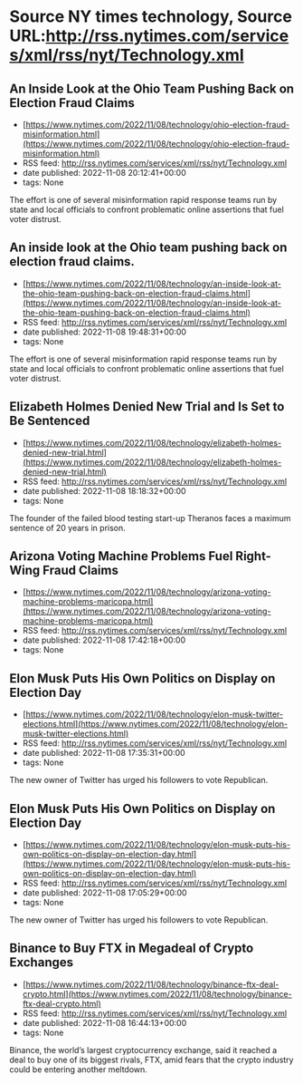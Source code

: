 # Source NY times technology, Source URL:http://rss.nytimes.com/services/xml/rss/nyt/Technology.xml

## An Inside Look at the Ohio Team Pushing Back on Election Fraud Claims
 - [https://www.nytimes.com/2022/11/08/technology/ohio-election-fraud-misinformation.html](https://www.nytimes.com/2022/11/08/technology/ohio-election-fraud-misinformation.html)
 - RSS feed: http://rss.nytimes.com/services/xml/rss/nyt/Technology.xml
 - date published: 2022-11-08 20:12:41+00:00
 - tags: None

The effort is one of several misinformation rapid response teams run by state and local officials to confront problematic online assertions that fuel voter distrust.

## An inside look at the Ohio team pushing back on election fraud claims.
 - [https://www.nytimes.com/2022/11/08/technology/an-inside-look-at-the-ohio-team-pushing-back-on-election-fraud-claims.html](https://www.nytimes.com/2022/11/08/technology/an-inside-look-at-the-ohio-team-pushing-back-on-election-fraud-claims.html)
 - RSS feed: http://rss.nytimes.com/services/xml/rss/nyt/Technology.xml
 - date published: 2022-11-08 19:48:31+00:00
 - tags: None

The effort is one of several misinformation rapid response teams run by state and local officials to confront problematic online assertions that fuel voter distrust.

## Elizabeth Holmes Denied New Trial and Is Set to Be Sentenced
 - [https://www.nytimes.com/2022/11/08/technology/elizabeth-holmes-denied-new-trial.html](https://www.nytimes.com/2022/11/08/technology/elizabeth-holmes-denied-new-trial.html)
 - RSS feed: http://rss.nytimes.com/services/xml/rss/nyt/Technology.xml
 - date published: 2022-11-08 18:18:32+00:00
 - tags: None

The founder of the failed blood testing start-up Theranos faces a maximum sentence of 20 years in prison.

## Arizona Voting Machine Problems Fuel Right-Wing Fraud Claims
 - [https://www.nytimes.com/2022/11/08/technology/arizona-voting-machine-problems-maricopa.html](https://www.nytimes.com/2022/11/08/technology/arizona-voting-machine-problems-maricopa.html)
 - RSS feed: http://rss.nytimes.com/services/xml/rss/nyt/Technology.xml
 - date published: 2022-11-08 17:42:18+00:00
 - tags: None



## Elon Musk Puts His Own Politics on Display on Election Day
 - [https://www.nytimes.com/2022/11/08/technology/elon-musk-twitter-elections.html](https://www.nytimes.com/2022/11/08/technology/elon-musk-twitter-elections.html)
 - RSS feed: http://rss.nytimes.com/services/xml/rss/nyt/Technology.xml
 - date published: 2022-11-08 17:35:31+00:00
 - tags: None

The new owner of Twitter has urged his followers to vote Republican.

## Elon Musk Puts His Own Politics on Display on Election Day
 - [https://www.nytimes.com/2022/11/08/technology/elon-musk-puts-his-own-politics-on-display-on-election-day.html](https://www.nytimes.com/2022/11/08/technology/elon-musk-puts-his-own-politics-on-display-on-election-day.html)
 - RSS feed: http://rss.nytimes.com/services/xml/rss/nyt/Technology.xml
 - date published: 2022-11-08 17:05:29+00:00
 - tags: None

The new owner of Twitter has urged his followers to vote Republican.

## Binance to Buy FTX in Megadeal of Crypto Exchanges
 - [https://www.nytimes.com/2022/11/08/technology/binance-ftx-deal-crypto.html](https://www.nytimes.com/2022/11/08/technology/binance-ftx-deal-crypto.html)
 - RSS feed: http://rss.nytimes.com/services/xml/rss/nyt/Technology.xml
 - date published: 2022-11-08 16:44:13+00:00
 - tags: None

Binance, the world’s largest cryptocurrency exchange, said it reached a deal to buy one of its biggest rivals, FTX, amid fears that the crypto industry could be entering another meltdown.
